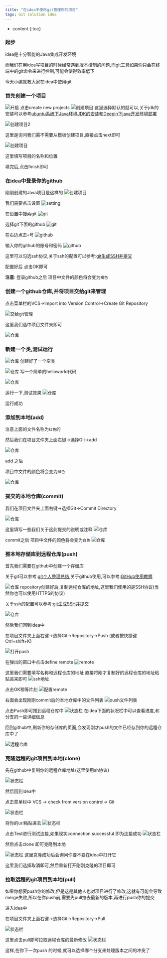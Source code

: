 ```yaml
---
title: "在idea中使用git管理你的项目"
tags: Git solution idea
---
```






* content
{:toc}






### 起步
idea是十分智能的Java集成开发环境

而我们在用idea写项目的时候经常遇到版本控制的问题,而git工具如果你只会在终端中的git命令来进行控制,可能会使得效率低下

今天小编就教大家在idea中使用git

### 首先创建一个项目

![开启](/img/posts/git/idea_git/1.png)
点击create new projects
![创建项目](/img/posts/git/idea_git/2.png)
这里选择默认的就可以,关于jdk的安装可以参考[ubuntu系统下Java环境JDK的安装](https://caoyang7.gitee.io/2019/09/04/ubuntu-install-jdk/)和[Deepin下java开发环境部署](https://caoyang7.gitee.io/2019/09/04/deepin-install-jdk/)

![创建项目2](/img/posts/git/idea_git/3.png)

这里是询问我们需不需要从模板创建项目,直接点击next即可

![创建项目](/img/posts/git/idea_git/4.png)

这里填写项目的名称和位置

填完后,点击finish即可

### 在idea中登录你的github

刚刚创建的Java项目是这样的
![创建项目](/img/posts/git/idea_git/5.png)

我们需要点击设置
![setting](/img/posts/git/idea_git/6.png)

在设置中搜索git
![git](/img/posts/git/idea_git/7.png)

选择git下面的github
![git](/img/posts/git/idea_git/8.png)

在右边点击`+`号
![github](/img/posts/git/idea_git/9.png)

输入你的github的账号和密码
![github](/img/posts/git/idea_git/10.png)

这里可以勾选ssh协议,关于ssh的配置可以参考:[git生成SSH并提交](https://caoyang7.gitee.io/2019/08/19/github-generate-ssh/)

配置好后
点击OK即可

**注意**:
登录github之后
项目中文件的颜色将会变为`褐色`

### 创建一个github仓库,并将项目交给git来管理

点击菜单栏的VCS->Import into Version Control->Create Git Repository

![交给git管理](/img/posts/git/idea_git/11.png)

这里我们选中项目文件夹即可

![仓库](/img/posts/git/idea_git/12.png)


### 新建一个类,测试运行

![仓库](/img/posts/git/idea_git/13.png)
创建好了一个空类

![仓库](/img/posts/git/idea_git/14.png)
写一个简单的helloworld代码

![仓库](/img/posts/git/idea_git/15.png)

运行一下,测试效果
![仓库](/img/posts/git/idea_git/16.png)

运行成功
### 添加到本地(add)
注意上面的文件名称为`红色`的

然后我们在项目文件夹上面右键->选择Git->add

![仓库](/img/posts/git/idea_git/17.png)

add 之后

项目中文件的颜色将会变为`绿色`

![仓库](/img/posts/git/idea_git/18.png)

### 提交的本地仓库(commit)

我们在项目文件夹上面右键->选择Git->Commit Directory

![仓库](/img/posts/git/idea_git/19.png)

这里填写一些我们关于这此提交的说明或注释
![仓库](/img/posts/git/idea_git/20.png)

commit之后
项目中文件的颜色将会变为`白色`
![仓库](/img/posts/git/idea_git/21.png)

### 推本地存储库到远程仓库(push)

首先我们需要在github中创建一个存储库

关于git可以参考:[git个人整理总结](https://caoyang7.gitee.io/2019/08/21/progit-min/),关于github使用,可以参考:[GitHub使用教程](https://blog.csdn.net/nyist327/article/details/38900721)

![仓库](/img/posts/git/idea_git/23.png)
repository创建好后,复制远程仓库的地址,这里我们使用的是SSH协议(当然你也可以使用HTTPS的协议)

关于ssh的配置可以参考:[git生成SSH并提交](https://caoyang7.gitee.io/2019/08/19/github-generate-ssh/)

![仓库](/img/posts/git/idea_git/24.png)

然后我们回到idea中

在项目文件夹上面右键->选择Git->Repository->Push (或者按快捷键Ctrl+shift+K)

![打开push](/img/posts/git/idea_git/25.png)

在弹出的窗口中点击define remote
![remote](/img/posts/git/idea_git/26.png)

这里我们需要填写名称和远程仓库的地址
直接将刚才复制好的远程仓库的地址粘贴进来即可
![ssh地址](/img/posts/git/idea_git/27.png)

点击OK稍等片刻
![配置remote](/img/posts/git/idea_git/28.png)

右面会出现刚刚commit后的本地仓库中的文件列表
![push文件列表](/img/posts/git/idea_git/29.png)

点击Push即可推到远程仓库中
![状态栏](/img/posts/git/idea_git/30.png)
在idea下面的状况栏中可以查看进度,和分支的一些详细信息

回到github中,刷新你的存储库的页面,会发现刚才push的文件已经存到你的远程仓库中了

![远程仓库](/img/posts/git/idea_git/31.png)

### 克隆远程的git项目到本地(clone)

先在github中复制你的远程仓库地址(这里使用sh协议)

![状态栏](/img/posts/git/idea_git/32.png)

然后回到idea中

点击菜单栏中 VCS -> check from version control-> Git

![状态栏](/img/posts/git/idea_git/33.png)

将你的url粘贴进去
![状态栏](/img/posts/git/idea_git/34.png)

点击Test进行测试连接,如果现实connection successful 即为连接成功
![状态栏](/img/posts/git/idea_git/35.png)

然后点击clone 即可克隆到本地

![状态栏](/img/posts/git/idea_git/36.png)
这里克隆成功后会询问你要不要在idea中打开它

这里我们选择取消即可,然后重新打开刚刚克隆的项目即可

### 拉取远程的git项目到本地(pull)
如果你想要push你的修改,但是这是其他人也对项目进行了修改,这就有可能会导致merge失败,所以在你push前,需要先pull拉去最新的版本,再进行push你的提交

进入idea中

在项目文件夹上面右键->选择Git->Repository->Pull 

![状态栏](/img/posts/git/idea_git/37.png)

这里点击pull即可拉取远程仓库的最新修改
![状态栏](/img/posts/git/idea_git/38.png)

这样,在你下一次push 的时候,就可以选择哪个分支来处理版本之间的冲突了




